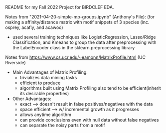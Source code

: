 README for my Fall 2022 Project for BIRDCLEF EDA.

Notes from "2021-04-20-simple-mp-groups.ipynb" (Anthony's File):
(for making a affinity/distance matrix with motif snippets of 3 species (inc. osprey, acafly, and acawoo)
- used several training techniques like LogisticRegression, Lasso/Ridge Classification, and Kmeans to group the data after preprocessing with the LabelEncoder class in the sklearn.preprocessing library


Notes from https://www.cs.ucr.edu/~eamonn/MatrixProfile.html (UC Riverside)
- Main Advantages of Matrix Profiling:
  - trivializes data mining tasks
  - efficient to produce
  - algorithms built using Matrix Profiling also tend to be efficient(inherit its desirable properties)
- Other Advantages:
  - exact --> doesn't result in false positives/negatives with the data
  - space efficient --> w/ incremental growth as it progresses 
  - allows anytime algorithm
  - can provide conclusions even with null data without false negatives
  - can separate the noisy parts from a motif
  
  
